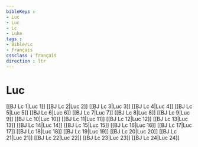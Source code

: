 ```yaml
---
bibleKeys : 
- Luc
- Luc
- Lc
- Luke
tags : 
- Bible/Lc
- français
cssclass : français
direction : ltr
---
```


# Luc

[[BJ Lc 1|Luc 1]]
[[BJ Lc 2|Luc 2]]
[[BJ Lc 3|Luc 3]]
[[BJ Lc 4|Luc 4]]
[[BJ Lc 5|Luc 5]]
[[BJ Lc 6|Luc 6]]
[[BJ Lc 7|Luc 7]]
[[BJ Lc 8|Luc 8]]
[[BJ Lc 9|Luc 9]]
[[BJ Lc 10|Luc 10]]
[[BJ Lc 11|Luc 11]]
[[BJ Lc 12|Luc 12]]
[[BJ Lc 13|Luc 13]]
[[BJ Lc 14|Luc 14]]
[[BJ Lc 15|Luc 15]]
[[BJ Lc 16|Luc 16]]
[[BJ Lc 17|Luc 17]]
[[BJ Lc 18|Luc 18]]
[[BJ Lc 19|Luc 19]]
[[BJ Lc 20|Luc 20]]
[[BJ Lc 21|Luc 21]]
[[BJ Lc 22|Luc 22]]
[[BJ Lc 23|Luc 23]]
[[BJ Lc 24|Luc 24]]
